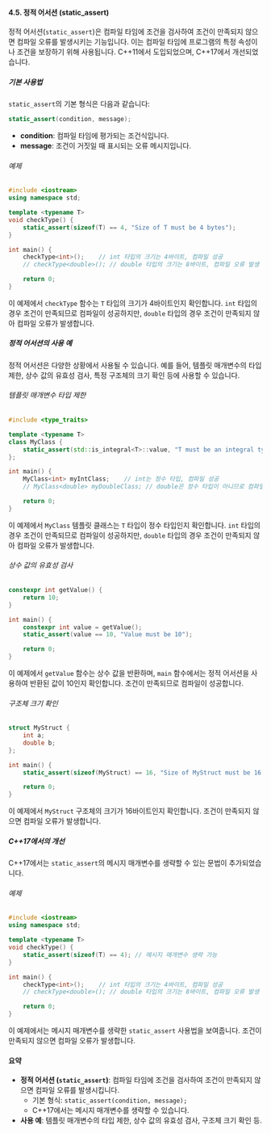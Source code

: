 #### 4.5. 정적 어서션 (static_assert)

정적 어서션(`static_assert`)은 컴파일 타임에 조건을 검사하여 조건이 만족되지 않으면 컴파일 오류를 발생시키는 기능입니다. 이는 컴파일 타임에 프로그램의 특정 속성이나 조건을 보장하기 위해 사용됩니다. C++11에서 도입되었으며, C++17에서 개선되었습니다.

##### 기본 사용법

`static_assert`의 기본 형식은 다음과 같습니다:

```cpp
static_assert(condition, message);
```

- **condition**: 컴파일 타임에 평가되는 조건식입니다.
- **message**: 조건이 거짓일 때 표시되는 오류 메시지입니다.

###### 예제

```cpp
#include <iostream>
using namespace std;

template <typename T>
void checkType() {
    static_assert(sizeof(T) == 4, "Size of T must be 4 bytes");
}

int main() {
    checkType<int>();    // int 타입의 크기는 4바이트, 컴파일 성공
    // checkType<double>(); // double 타입의 크기는 8바이트, 컴파일 오류 발생

    return 0;
}
```

이 예제에서 `checkType` 함수는 `T` 타입의 크기가 4바이트인지 확인합니다. `int` 타입의 경우 조건이 만족되므로 컴파일이 성공하지만, `double` 타입의 경우 조건이 만족되지 않아 컴파일 오류가 발생합니다.

##### 정적 어서션의 사용 예

정적 어서션은 다양한 상황에서 사용될 수 있습니다. 예를 들어, 템플릿 매개변수의 타입 제한, 상수 값의 유효성 검사, 특정 구조체의 크기 확인 등에 사용할 수 있습니다.

###### 템플릿 매개변수 타입 제한

```cpp
#include <type_traits>

template <typename T>
class MyClass {
    static_assert(std::is_integral<T>::value, "T must be an integral type");
};

int main() {
    MyClass<int> myIntClass;    // int는 정수 타입, 컴파일 성공
    // MyClass<double> myDoubleClass; // double은 정수 타입이 아니므로 컴파일 오류 발생

    return 0;
}
```

이 예제에서 `MyClass` 템플릿 클래스는 `T` 타입이 정수 타입인지 확인합니다. `int` 타입의 경우 조건이 만족되므로 컴파일이 성공하지만, `double` 타입의 경우 조건이 만족되지 않아 컴파일 오류가 발생합니다.

###### 상수 값의 유효성 검사

```cpp
constexpr int getValue() {
    return 10;
}

int main() {
    constexpr int value = getValue();
    static_assert(value == 10, "Value must be 10");

    return 0;
}
```

이 예제에서 `getValue` 함수는 상수 값을 반환하며, `main` 함수에서는 정적 어서션을 사용하여 반환된 값이 10인지 확인합니다. 조건이 만족되므로 컴파일이 성공합니다.

###### 구조체 크기 확인

```cpp
struct MyStruct {
    int a;
    double b;
};

int main() {
    static_assert(sizeof(MyStruct) == 16, "Size of MyStruct must be 16 bytes");

    return 0;
}
```

이 예제에서 `MyStruct` 구조체의 크기가 16바이트인지 확인합니다. 조건이 만족되지 않으면 컴파일 오류가 발생합니다.

##### C++17에서의 개선

C++17에서는 `static_assert`의 메시지 매개변수를 생략할 수 있는 문법이 추가되었습니다.

###### 예제

```cpp
#include <iostream>
using namespace std;

template <typename T>
void checkType() {
    static_assert(sizeof(T) == 4); // 메시지 매개변수 생략 가능
}

int main() {
    checkType<int>();    // int 타입의 크기는 4바이트, 컴파일 성공
    // checkType<double>(); // double 타입의 크기는 8바이트, 컴파일 오류 발생

    return 0;
}
```

이 예제에서는 메시지 매개변수를 생략한 `static_assert` 사용법을 보여줍니다. 조건이 만족되지 않으면 컴파일 오류가 발생합니다.

#### 요약

- **정적 어서션 (`static_assert`)**: 컴파일 타임에 조건을 검사하여 조건이 만족되지 않으면 컴파일 오류를 발생시킵니다.
  - 기본 형식: `static_assert(condition, message);`
  - C++17에서는 메시지 매개변수를 생략할 수 있습니다.
- **사용 예**: 템플릿 매개변수의 타입 제한, 상수 값의 유효성 검사, 구조체 크기 확인 등.

